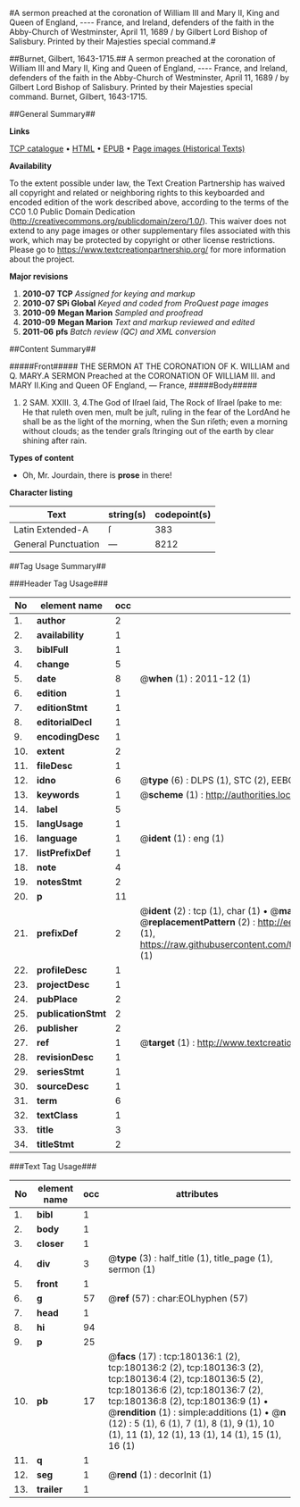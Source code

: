 #A sermon preached at the coronation of William III and Mary II, King and Queen of England, ---- France, and Ireland, defenders of the faith in the Abby-Church of Westminster, April 11, 1689 / by Gilbert Lord Bishop of Salisbury. Printed by their Majesties special command.#

##Burnet, Gilbert, 1643-1715.##
A sermon preached at the coronation of William III and Mary II, King and Queen of England, ---- France, and Ireland, defenders of the faith in the Abby-Church of Westminster, April 11, 1689 / by Gilbert Lord Bishop of Salisbury. Printed by their Majesties special command.
Burnet, Gilbert, 1643-1715.

##General Summary##

**Links**

[TCP catalogue](http://www.ota.ox.ac.uk/tcp/)  • 
[HTML](http://tei.it.ox.ac.uk/tcp/Texts-HTML/free/B01/B01853.html)  • 
[EPUB](http://tei.it.ox.ac.uk/tcp/Texts-EPUB/free/B01/B01853.epub) • 
[Page images (Historical Texts)](https://historicaltexts.jisc.ac.uk/eebo-53981471e)

**Availability**

To the extent possible under law, the Text Creation Partnership has waived all copyright and related or neighboring rights to this keyboarded and encoded edition of the work described above, according to the terms of the CC0 1.0 Public Domain Dedication (http://creativecommons.org/publicdomain/zero/1.0/). This waiver does not extend to any page images or other supplementary files associated with this work, which may be protected by copyright or other license restrictions. Please go to https://www.textcreationpartnership.org/ for more information about the project.

**Major revisions**

1. __2010-07__ __TCP__ *Assigned for keying and markup*
1. __2010-07__ __SPi Global__ *Keyed and coded from ProQuest page images*
1. __2010-09__ __Megan Marion__ *Sampled and proofread*
1. __2010-09__ __Megan Marion__ *Text and markup reviewed and edited*
1. __2011-06__ __pfs__ *Batch review (QC) and XML conversion*

##Content Summary##

#####Front#####
THE SERMON AT THE CORONATION OF K. WILLIAM and Q. MARY.A SERMON Preached at the CORONATION OF WILLIAM III. and MARY II.King and Queen OF England, — France,
#####Body#####

1. 2 SAM. XXIII. 3, 4.The God of Iſrael ſaid, The Rock of Iſrael ſpake to me: He that ruleth oven men, muſt be juſt, ruling in the fear of the LordAnd he shall be as the light of the morning, when the Sun riſeth; even a morning without clouds; as the tender graſs ſtringing out of the earth by clear shining after rain.

**Types of content**

  * Oh, Mr. Jourdain, there is **prose** in there!

**Character listing**


|Text|string(s)|codepoint(s)|
|---|---|---|
|Latin Extended-A|ſ|383|
|General Punctuation|—|8212|

##Tag Usage Summary##

###Header Tag Usage###

|No|element name|occ|attributes|
|---|---|---|---|
|1.|__author__|2||
|2.|__availability__|1||
|3.|__biblFull__|1||
|4.|__change__|5||
|5.|__date__|8| @__when__ (1) : 2011-12 (1)|
|6.|__edition__|1||
|7.|__editionStmt__|1||
|8.|__editorialDecl__|1||
|9.|__encodingDesc__|1||
|10.|__extent__|2||
|11.|__fileDesc__|1||
|12.|__idno__|6| @__type__ (6) : DLPS (1), STC (2), EEBO-CITATION (1), OCLC (1), VID (1)|
|13.|__keywords__|1| @__scheme__ (1) : http://authorities.loc.gov/ (1)|
|14.|__label__|5||
|15.|__langUsage__|1||
|16.|__language__|1| @__ident__ (1) : eng (1)|
|17.|__listPrefixDef__|1||
|18.|__note__|4||
|19.|__notesStmt__|2||
|20.|__p__|11||
|21.|__prefixDef__|2| @__ident__ (2) : tcp (1), char (1)  •  @__matchPattern__ (2) : ([0-9\-]+):([0-9IVX]+) (1), (.+) (1)  •  @__replacementPattern__ (2) : http://eebo.chadwyck.com/downloadtiff?vid=$1&page=$2 (1), https://raw.githubusercontent.com/textcreationpartnership/Texts/master/tcpchars.xml#$1 (1)|
|22.|__profileDesc__|1||
|23.|__projectDesc__|1||
|24.|__pubPlace__|2||
|25.|__publicationStmt__|2||
|26.|__publisher__|2||
|27.|__ref__|1| @__target__ (1) : http://www.textcreationpartnership.org/docs/. (1)|
|28.|__revisionDesc__|1||
|29.|__seriesStmt__|1||
|30.|__sourceDesc__|1||
|31.|__term__|6||
|32.|__textClass__|1||
|33.|__title__|3||
|34.|__titleStmt__|2||


###Text Tag Usage###

|No|element name|occ|attributes|
|---|---|---|---|
|1.|__bibl__|1||
|2.|__body__|1||
|3.|__closer__|1||
|4.|__div__|3| @__type__ (3) : half_title (1), title_page (1), sermon (1)|
|5.|__front__|1||
|6.|__g__|57| @__ref__ (57) : char:EOLhyphen (57)|
|7.|__head__|1||
|8.|__hi__|94||
|9.|__p__|25||
|10.|__pb__|17| @__facs__ (17) : tcp:180136:1 (2), tcp:180136:2 (2), tcp:180136:3 (2), tcp:180136:4 (2), tcp:180136:5 (2), tcp:180136:6 (2), tcp:180136:7 (2), tcp:180136:8 (2), tcp:180136:9 (1)  •  @__rendition__ (1) : simple:additions (1)  •  @__n__ (12) : 5 (1), 6 (1), 7 (1), 8 (1), 9 (1), 10 (1), 11 (1), 12 (1), 13 (1), 14 (1), 15 (1), 16 (1)|
|11.|__q__|1||
|12.|__seg__|1| @__rend__ (1) : decorInit (1)|
|13.|__trailer__|1||
